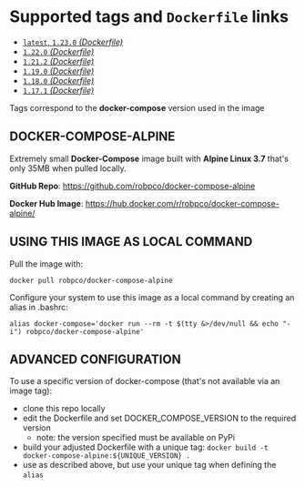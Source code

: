 # Supported tags and `Dockerfile` links

- [`latest`, `1.23.0` _(Dockerfile)_](https://github.com/robpco/docker-compose-alpine/blob/33175ed36a6c6931f498222723757e4fb6f0e936/Dockerfile)
- [`1.22.0` _(Dockerfile)_](https://github.com/robpco/docker-compose-alpine/blob/571382f6dc1f4f99ef8398f0d935328f83bb5b05/Dockerfile)
- [`1.21.2` _(Dockerfile)_](https://github.com/robpco/docker-compose-alpine/blob/976b72d54365fc366bfa345eec8c2c18de65634d/Dockerfile)
- [`1.19.0` _(Dockerfile)_](https://github.com/robpco/docker-compose-alpine/blob/1a37dc907d1e40c56962e9da4810e97f319aa99b/Dockerfile)
- [`1.18.0` _(Dockerfile)_](https://github.com/robpco/docker-compose-alpine/blob/7f5827df56639565a2f644d1ae70adf240bb5179/Dockerfile)
- [`1.17.1` _(Dockerfile)_](https://github.com/robpco/docker-compose-alpine/blob/a959e78571971578d2819230ec640417378562c8/Dockerfile)

Tags correspond to the **docker-compose** version used in the image

## DOCKER-COMPOSE-ALPINE

Extremely small **Docker-Compose** image built with **Alpine Linux 3.7** that's only 35MB when pulled locally.

**GitHub Repo**: <https://github.com/robpco/docker-compose-alpine>

**Docker Hub Image**: <https://hub.docker.com/r/robpco/docker-compose-alpine/>

## USING THIS IMAGE AS LOCAL COMMAND

Pull the image with:

```shell
docker pull robpco/docker-compose-alpine
```

Configure your system to use this image as a local command by creating an alias in .bashrc:

```shell
alias docker-compose='docker run --rm -t $(tty &>/dev/null && echo "-i") robpco/docker-compose-alpine'
```

## ADVANCED CONFIGURATION

To use a specific version of docker-compose (that's not available via an image tag):

- clone this repo locally
- edit the Dockerfile and set DOCKER_COMPOSE_VERSION to the required version
  - note: the version specified must be available on PyPi
- build your adjusted Dockerfile with a unique tag: `docker build -t docker-compose-alpine:${UNIQUE_VERSION} .`
- use as described above, but use your unique tag when defining the `alias`
